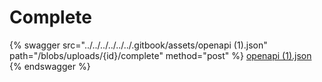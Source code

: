 # Complete

{% swagger src="../../../../../../.gitbook/assets/openapi (1).json" path="/blobs/uploads/{id}/complete" method="post" %}
[openapi (1).json](<../../../../../../.gitbook/assets/openapi (1).json>)
{% endswagger %}
